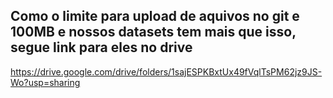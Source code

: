 ## Como o limite para upload de aquivos no git e 100MB e nossos datasets tem mais que isso, segue link para eles no drive
https://drive.google.com/drive/folders/1sajESPKBxtUx49fVqlTsPM62jz9JS-Wo?usp=sharing